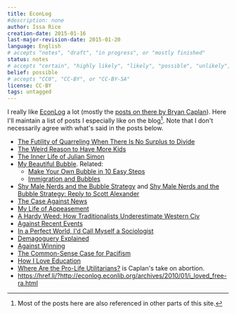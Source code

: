 ```yaml
---
title: EconLog
#description: none
author: Issa Rice
creation-date: 2015-01-16
last-major-revision-date: 2015-01-20
language: English
# accepts "notes", "draft", "in progress", or "mostly finished"
status: notes
# accepts "certain", "highly likely", "likely", "possible", "unlikely", "highly unlikely", "remote", "impossible", "log", "emotional", or "fiction"
belief: possible
# accepts "CC0", "CC-BY", or "CC-BY-SA"
license: CC-BY
tags: untagged
---
```


I really like [EconLog](http://econlog.econlib.org/) a lot (mostly the [posts on there by Bryan Caplan](http://econlog.econlib.org/authorbcaplan.html)).
Here I'll maintain a list of posts I especially like on the blog[^also].
Note that I don't necessarily agree with what's said in the posts below.

[^also]: Most of the posts here are also referenced in other parts of this site.

- [The Futility of Quarreling When There Is No Surplus to Divide](http://econlog.econlib.org/archives/2014/02/the_futility_of.html)
- [The Weird Reason to Have More Kids](http://econlog.econlib.org/archives/2010/12/the_weird_reaso.html)
- [The Inner Life of Julian Simon](http://econlog.econlib.org/archives/2010/04/the_inner_life.html)
- [My Beautiful Bubble](http://econlog.econlib.org/archives/2012/03/my_beautiful_bu.html).
    Related:
    - [Make Your Own Bubble in 10 Easy Steps](http://econlog.econlib.org/archives/2013/04/make_your_own_b.html)
    - [Immigration and Bubbles](http://econlog.econlib.org/archives/2013/04/immigration_and_4.html)
- [Shy Male Nerds and the Bubble Strategy](http://econlog.econlib.org/archives/2015/01/shy_male_nerds.html) and [Shy Male Nerds and the Bubble Strategy: Reply to Scott Alexander](http://econlog.econlib.org/archives/2015/01/shy_male_nerds_1.html)
- [The Case Against News](http://econlog.econlib.org/archives/2011/03/the_case_agains_6.html)
- [My Life of Appeasement](http://econlog.econlib.org/archives/2014/08/my_life_of_appe_1.html)
- [A Hardy Weed: How Traditionalists Underestimate Western Civ](http://econlog.econlib.org/archives/2014/06/a_hardy_week_ho.html)
- [Against Recent Events](http://econlog.econlib.org/archives/2015/01/against_recent.html)
- [In a Perfect World, I'd Call Myself a Sociologist](http://econlog.econlib.org/archives/2009/06/in_a_perfect_wo.html)
- [Demagoguery Explained](http://econlog.econlib.org/archives/2014/05/demagoguery_exp.html)
- [Against Winning](http://econlog.econlib.org/archives/2014/09/against_winning.html)
- [The Common-Sense Case for Pacifism](http://econlog.econlib.org/archives/2010/04/the_common-sens.html)
- [How I Love Education](http://econlog.econlib.org/archives/2012/07/how_i_love_educ.html)
- [Where Are the Pro-Life
  Utilitarians?](http://econlog.econlib.org/archives/2015/04/where_are_the_p.html)
  is Caplan's take on abortion.
- <https://href.li/?http://econlog.econlib.org/archives/2010/01/i_loved_free-ra.html>
